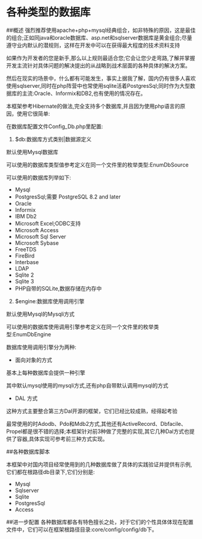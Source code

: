 # 各种类型的数据库
##概述
强烈推荐使用apache+php+mysql经典组合，如非特殊的原因，这是最佳的组合;正如同java和oracle数据库、asp.net和sqlserver数据库是黄金组合;尽量遵守业内默认的潜规则，这样在开发中可以在获得最大程度的技术资料支持

如果作为开发者的您是新手,那么以上规则最适合您;它会让您少走弯路,了解并掌握开发主流针对具体问题的解决提出的从战略到战术层面的各种具体的解决方案。

然后在现实的场景中，什么都有可能发生，事实上据我了解，国内仍有很多人喜欢使用sqlserver,同时在php阵营中也常使用sqlite活着PostgresSql;同时作为大型数据库的主流:Oracle、Informix和DB2,也有使用的情况存在。

本框架参考Hibernate的做法,完全支持多个数据库,并且因为使用php语言的原因，使用它很简单:

在数据库配置文件Config_Db.php里配置:
1. $db:数据库方式类别|数据源定义

默认使用Mysql数据库

可以使用的数据库类型值参考定义在同一个文件里的枚举类型:EnumDbSource

可以使用的数据库列举如下:
* Mysql
* PostgresSql;需要 PostgreSQL 8.2 and later
* Oracle
* Informix
* IBM Db2
* Microsoft Excel;ODBC支持
* Microsoft Access
* Microsoft Sql Server
* Microsoft Sybase
* FreeTDS
* FireBird
* Interbase
* LDAP
* Sqlite 2
* Sqlite 3
* PHP自带的SQLite,数据存储在内存中

2. $engine:数据库使用调用引擎

默认使用Mysql的Mysqli方式

可以使用的数据库使用调用引擎参考定义在同一个文件里的枚举类型:EnumDbEngine

数据库使用调用引擎分为两种:
* 面向对象的方式

 基本上每种数据库会提供一种引擎

 其中默认mysql使用的mysqli方式,还有php自带默认调用mysql的方式

* DAL 方式

这种方式主要整合第三方Dal开源的框架，它们已经比较成熟，经得起考验

最常使用的时Adodb、Pdo和Mdb2方式,其他还有ActiveRecord、Dbfacile、Propel都是很不错的选择;本框架针对前3种做了完整的实现,其它几种Dal方式也提供了容器,具体实现可参考前三种方式实现。

##各种数据库脚本

本框架中对国内项目经常使用到的几种数据库做了具体的实践验证并提供有示例,它们都在根路径db目录下,它们分别是:
* Mysql
* Sqlserver
* Sqlite
* PostgresSql
* Access

##进一步配置
各种数据库都各有特色擅长之处，对于它们的个性具体体现在配置文件中，它们可以在框架根路径目录:core/config/config/db下。
